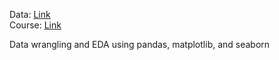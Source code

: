 Data: [Link](https://www.kaggle.com/mchirico/montcoalert)  
Course: [Link](https://www.udemy.com/python-for-data-science-and-machine-learning-bootcamp/)

Data wrangling and EDA using pandas, matplotlib, and seaborn
